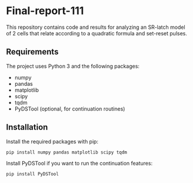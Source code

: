 # Final-report-111

This repository contains code and results for analyzing an SR-latch model of 2 cells that relate according to a quadratic formula and set-reset pulses.

## Requirements

The project uses Python 3 and the following packages:

- numpy
- pandas
- matplotlib
- scipy
- tqdm
- PyDSTool (optional, for continuation routines)

## Installation

Install the required packages with pip:

```bash
pip install numpy pandas matplotlib scipy tqdm
```

Install PyDSTool if you want to run the continuation features:

```bash
pip install PyDSTool
```
